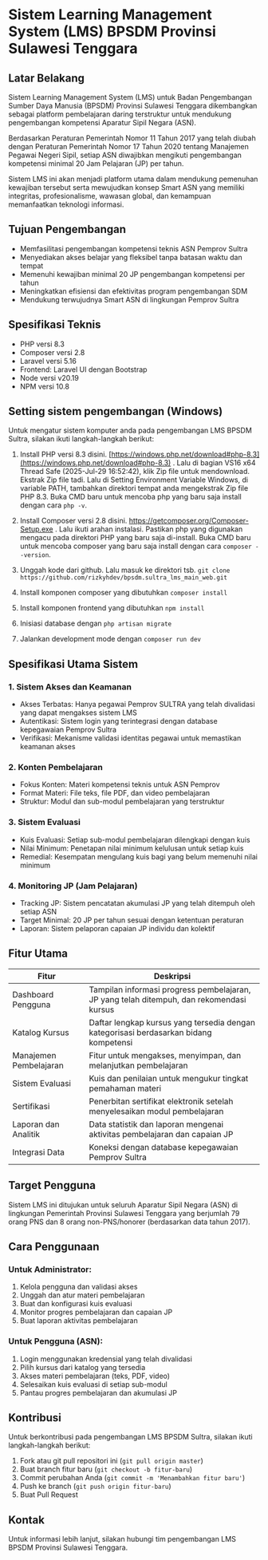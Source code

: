 # Sistem Learning Management System (LMS) BPSDM Provinsi Sulawesi Tenggara

## Latar Belakang

Sistem Learning Management System (LMS) untuk Badan Pengembangan Sumber Daya Manusia (BPSDM) Provinsi Sulawesi Tenggara dikembangkan sebagai platform pembelajaran daring terstruktur untuk mendukung pengembangan kompetensi Aparatur Sipil Negara (ASN).

Berdasarkan Peraturan Pemerintah Nomor 11 Tahun 2017 yang telah diubah dengan Peraturan Pemerintah Nomor 17 Tahun 2020 tentang Manajemen Pegawai Negeri Sipil, setiap ASN diwajibkan mengikuti pengembangan kompetensi minimal 20 Jam Pelajaran (JP) per tahun.

Sistem LMS ini akan menjadi platform utama dalam mendukung pemenuhan kewajiban tersebut serta mewujudkan konsep Smart ASN yang memiliki integritas, profesionalisme, wawasan global, dan kemampuan memanfaatkan teknologi informasi.

## Tujuan Pengembangan
-   Memfasilitasi pengembangan kompetensi teknis ASN Pemprov Sultra
-   Menyediakan akses belajar yang fleksibel tanpa batasan waktu dan tempat
-   Memenuhi kewajiban minimal 20 JP pengembangan kompetensi per tahun
-   Meningkatkan efisiensi dan efektivitas program pengembangan SDM
-   Mendukung terwujudnya Smart ASN di lingkungan Pemprov Sultra

## Spesifikasi Teknis

-   PHP versi 8.3
-   Composer versi 2.8
-   Laravel versi 5.16
-   Frontend: Laravel UI dengan Bootstrap
-   Node versi v20.19
-   NPM versi 10.8

## Setting sistem pengembangan (Windows)

Untuk mengatur sistem komputer anda pada pengembangan LMS BPSDM Sultra, silakan ikuti langkah-langkah berikut:

1. Install PHP versi 8.3 disini. 
[https://windows.php.net/download#php-8.3](https://windows.php.net/download#php-8.3) . 
Lalu di bagian VS16 x64 Thread Safe (2025-Jul-29 16:52:42), klik Zip file untuk mendownload. Ekstrak Zip file tadi. Lalu di Setting Environment Variable Windows, di variable PATH, tambahkan direktori tempat anda mengekstrak Zip file PHP 8.3. Buka CMD baru untuk mencoba php yang baru saja install dengan cara `php -v`.

2. Install Composer versi 2.8 disini. 
https://getcomposer.org/Composer-Setup.exe . 
Lalu ikuti arahan instalasi. Pastikan php yang digunakan mengacu pada direktori PHP yang baru saja di-install. Buka CMD baru untuk mencoba composer yang baru saja install dengan cara `composer --version`.

3. Unggah kode dari github. Lalu masuk ke direktori tsb.
`git clone https://github.com/rizkyhdev/bpsdm.sultra_lms_main_web.git`
4. Install komponen composer yang dibutuhkan `composer install`
5. Install komponen frontend yang dibutuhkan `npm install`
6. Inisiasi database dengan `php artisan migrate`
6. Jalankan development mode dengan `composer run dev`

## Spesifikasi Utama Sistem

### 1. Sistem Akses dan Keamanan

-   Akses Terbatas: Hanya pegawai Pemprov SULTRA yang telah divalidasi yang dapat mengakses sistem LMS
-   Autentikasi: Sistem login yang terintegrasi dengan database kepegawaian Pemprov Sultra
-   Verifikasi: Mekanisme validasi identitas pegawai untuk memastikan keamanan akses

### 2. Konten Pembelajaran

-   Fokus Konten: Materi kompetensi teknis untuk ASN Pemprov
-   Format Materi: File teks, file PDF, dan video pembelajaran
-   Struktur: Modul dan sub-modul pembelajaran yang terstruktur

### 3. Sistem Evaluasi

-   Kuis Evaluasi: Setiap sub-modul pembelajaran dilengkapi dengan kuis
-   Nilai Minimum: Penetapan nilai minimum kelulusan untuk setiap kuis
-   Remedial: Kesempatan mengulang kuis bagi yang belum memenuhi nilai minimum

### 4. Monitoring JP (Jam Pelajaran)

-   Tracking JP: Sistem pencatatan akumulasi JP yang telah ditempuh oleh setiap ASN
-   Target Minimal: 20 JP per tahun sesuai dengan ketentuan peraturan
-   Laporan: Sistem pelaporan capaian JP individu dan kolektif

## Fitur Utama

| **Fitur**              | **Deskripsi**                                                                            |
| ---------------------- | ---------------------------------------------------------------------------------------- |
| Dashboard Pengguna     | Tampilan informasi progress pembelajaran, JP yang telah ditempuh, dan rekomendasi kursus |
| Katalog Kursus         | Daftar lengkap kursus yang tersedia dengan kategorisasi berdasarkan bidang kompetensi    |
| Manajemen Pembelajaran | Fitur untuk mengakses, menyimpan, dan melanjutkan pembelajaran                           |
| Sistem Evaluasi        | Kuis dan penilaian untuk mengukur tingkat pemahaman materi                               |
| Sertifikasi            | Penerbitan sertifikat elektronik setelah menyelesaikan modul pembelajaran                |
| Laporan dan Analitik   | Data statistik dan laporan mengenai aktivitas pembelajaran dan capaian JP                |
| Integrasi Data         | Koneksi dengan database kepegawaian Pemprov Sultra                                       |



## Target Pengguna

Sistem LMS ini ditujukan untuk seluruh Aparatur Sipil Negara (ASN) di lingkungan Pemerintah Provinsi Sulawesi Tenggara yang berjumlah 79 orang PNS dan 8 orang non-PNS/honorer (berdasarkan data tahun 2017).

## Cara Penggunaan

### Untuk Administrator:

1. Kelola pengguna dan validasi akses
2. Unggah dan atur materi pembelajaran
3. Buat dan konfigurasi kuis evaluasi
4. Monitor progres pembelajaran dan capaian JP
5. Buat laporan aktivitas pembelajaran

### Untuk Pengguna (ASN):

1. Login menggunakan kredensial yang telah divalidasi
2. Pilih kursus dari katalog yang tersedia
3. Akses materi pembelajaran (teks, PDF, video)
4. Selesaikan kuis evaluasi di setiap sub-modul
5. Pantau progres pembelajaran dan akumulasi JP

## Kontribusi

Untuk berkontribusi pada pengembangan LMS BPSDM Sultra, silakan ikuti langkah-langkah berikut:

1. Fork atau git pull repositori ini (`git pull origin master`)
2. Buat branch fitur baru (`git checkout -b fitur-baru`)
3. Commit perubahan Anda (`git commit -m 'Menambahkan fitur baru'`)
4. Push ke branch (`git push origin fitur-baru`)
5. Buat Pull Request

## Kontak

Untuk informasi lebih lanjut, silakan hubungi tim pengembangan LMS BPSDM Provinsi Sulawesi Tenggara.
